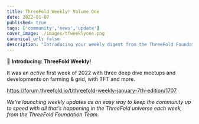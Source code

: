 ```yaml
---
title: ThreeFold Weekly! Volume One
date: 2022-01-07
published: true
tags: ['community','news','update']
cover_image: ./images/tfweeklyone.png
canonical_url: false
description: "Introducing your weekly digest from the ThreeFold Foundation team!"
---
```


📰 **Introducing: ThreeFold Weekly!**

It was an *active* first week of 2022 with three deep dive meetups and developments on farming & grid, with TFT and more.

https://forum.threefold.io/t/threefold-weekly-january-7th-edition/1707

*We’re launching weekly updates as an easy way to keep the community up to speed with all that’s happening in the ThreeFold universe each week, from the ThreeFold Foundation Team.*